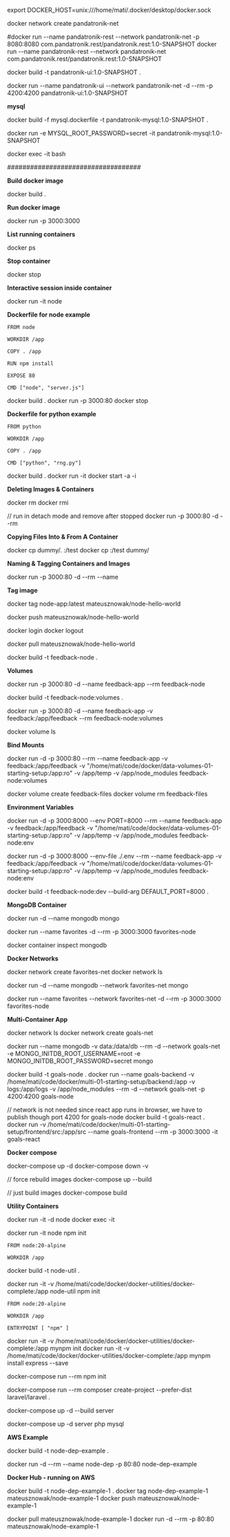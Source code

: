 export DOCKER_HOST=unix:///home/mati/.docker/desktop/docker.sock

docker network create pandatronik-net

#docker run --name pandatronik-rest --network pandatronik-net -p 8080:8080 com.pandatronik.rest/pandatronik.rest:1.0-SNAPSHOT
docker run --name pandatronik-rest --network pandatronik-net com.pandatronik.rest/pandatronik.rest:1.0-SNAPSHOT

docker build -t pandatronik-ui:1.0-SNAPSHOT .

docker run --name pandatronik-ui --network pandatronik-net -d --rm -p 4200:4200 pandatronik-ui:1.0-SNAPSHOT


**mysql**

docker build -f mysql.dockerfile -t pandatronik-mysql:1.0-SNAPSHOT .

docker run -e MYSQL_ROOT_PASSWORD=secret -it pandatronik-mysql:1.0-SNAPSHOT

docker exec -it <container-id> bash


###################################

**Build docker image**

docker build .

**Run docker image**

docker run -p 3000:3000 <image-id>

**List running containers**

docker ps

**Stop container**

docker stop <container-id>

**Interactive session inside container**

docker run -it node

**Dockerfile for node example**

```
FROM node

WORKDIR /app

COPY . /app

RUN npm install

EXPOSE 80

CMD ["node", "server.js"]
```

docker build .
docker run -p 3000:80 <container-id>
docker stop <container-id>

**Dockerfile for python example**

```
FROM python

WORKDIR /app

COPY . /app

CMD ["python", "rng.py"]
```

docker build .
docker run -it <image-id>
docker start -a -i <container-id>

**Deleting Images & Containers**

docker rm <container-id>
docker rmi <image-id>

// run in detach mode and remove after stopped
docker run -p 3000:80 -d --rm <image-id>

**Copying Files Into & From A Container**

docker cp dummy/. <container-id>:/test
docker cp <container-id>:/test dummy/

**Naming & Tagging Containers and Images**

docker run -p 3000:80 -d --rm --name <container-name> <image-id>

**Tag image**

docker tag node-app:latest mateusznowak/node-hello-world

docker push mateusznowak/node-hello-world

docker login
docker logout

docker pull mateusznowak/node-hello-world

docker build -t feedback-node .

**Volumes**

docker run -p 3000:80 -d --name feedback-app --rm feedback-node 

docker build -t feedback-node:volumes .

docker run -p 3000:80 -d --name feedback-app -v feedback:/app/feedback --rm feedback-node:volumes 

docker volume ls

**Bind Mounts**

docker run -d -p 3000:80 --rm --name feedback-app -v feedback:/app/feedback -v "/home/mati/code/docker/data-volumes-01-starting-setup:/app:ro" -v /app/temp -v /app/node_modules feedback-node:volumes 

docker volume create feedback-files
docker volume rm feedback-files

**Environment Variables**

docker run -d -p 3000:8000 --env PORT=8000 --rm --name feedback-app -v feedback:/app/feedback -v "/home/mati/code/docker/data-volumes-01-starting-setup:/app:ro" -v /app/temp -v /app/node_modules feedback-node:env


docker run -d -p 3000:8000 --env-file ./.env --rm --name feedback-app -v feedback:/app/feedback -v "/home/mati/code/docker/data-volumes-01-starting-setup:/app:ro" -v /app/temp -v /app/node_modules feedback-node:env

docker build -t feedback-node:dev --build-arg DEFAULT_PORT=8000 .

**MongoDB Container**

docker run -d --name mongodb mongo

docker run --name favorites -d --rm -p 3000:3000 favorites-node

docker container inspect mongodb

**Docker Networks**

docker network create favorites-net
docker network ls

docker run -d --name mongodb --network favorites-net mongo

docker run --name favorites --network favorites-net -d --rm -p 3000:3000 favorites-node

**Multi-Container App**

docker network ls
docker network create goals-net

docker run --name mongodb -v data:/data/db --rm -d --network goals-net -e MONGO_INITDB_ROOT_USERNAME=root -e MONGO_INITDB_ROOT_PASSWORD=secret mongo


docker build -t goals-node .
docker run --name goals-backend -v /home/mati/code/docker/multi-01-starting-setup/backend:/app -v logs:/app/logs -v /app/node_modules --rm -d --network goals-net -p 4200:4200 goals-node

// network is not needed since react app runs in browser, we have to publish though port 4200 for goals-node 
docker build -t goals-react .
docker run -v /home/mati/code/docker/multi-01-starting-setup/frontend/src:/app/src --name goals-frontend --rm -p 3000:3000 -it goals-react

**Docker compose**

docker-compose up -d
docker-compose down -v

// force rebuild images
docker-compose up --build

// just build images
docker-compose build

**Utility Containers**

docker run -it -d node
docker exec -it <container-name>

docker run -it node npm init 

```
FROM node:20-alpine

WORKDIR /app 
```

docker build -t node-util .

docker run -it -v /home/mati/code/docker/docker-utilities/docker-complete:/app node-util npm init

```
FROM node:20-alpine

WORKDIR /app 

ENTRYPOINT [ "npm" ]
```

docker run -it -v /home/mati/code/docker/docker-utilities/docker-complete:/app mynpm init
docker run -it -v /home/mati/code/docker/docker-utilities/docker-complete:/app mynpm install express --save

docker-compose run --rm npm init

docker-compose run --rm composer create-project --prefer-dist laravel/laravel .

docker-compose up -d --build server

docker-compose up -d server php mysql

**AWS Example**

docker build -t node-dep-example .

docker run -d --rm --name node-dep -p 80:80 node-dep-example

**Docker Hub - running on AWS**

docker build -t node-dep-example-1 .
docker tag node-dep-example-1 mateusznowak/node-example-1
docker push mateusznowak/node-example-1

docker pull mateusznowak/node-example-1
docker run -d --rm -p 80:80 mateusznowak/node-example-1
